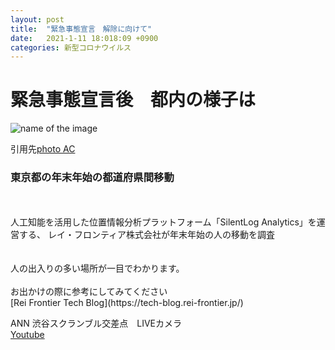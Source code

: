 ```yaml
---
layout: post
title:  "緊急事態宣言　解除に向けて"
date:   2021-1-11 18:018:09 +0900
categories: 新型コロナウイルス
---
```


<h1>緊急事態宣言後　都内の様子は</h1>

![name of the image](https://se8move.github.io/blog/img/673224_m.jpg)



引用先[photo AC](https://www.photo-ac.com/main/search?q=%E6%B8%8B%E8%B0%B7&srt=dlrank)

<h3>東京都の年末年始の都道府県間移動
</h3>



<br>
<br>
人工知能を活用した位置情報分析プラットフォーム「SilentLog Analytics」を運営する、
レイ・フロンティア株式会社が年末年始の人の移動を調査<br>
<br>
<br>
人の出入りの多い場所が一目でわかります。<br>
<br>
お出かけの際に参考にしてみてください<br>
[Rei Frontier Tech Blog](https://tech-blog.rei-frontier.jp/)


ANN 渋谷スクランブル交差点　LIVEカメラ<br>
[Youtube](https://www.youtube.com/watch?v=lkIJYc4UH60)
